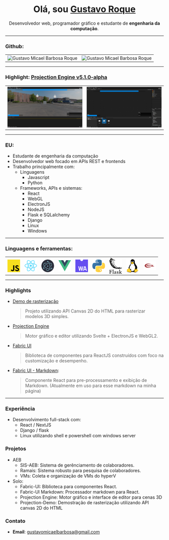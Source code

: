 <h1 align = "center">Olá, sou <a href="https://facobackup-profile.vercel.app/">Gustavo Roque</a></h1>
<p align = "center">
  Desenvolvedor web, programador gráfico e estudante de <b>engenharia da computação</b>.
</p>

---

### Github:

<table>
<tr>
<td>
<img height="100%" alt="Gustavo Micael Barbosa Roque" src="https://github-readme-stats.vercel.app/api/top-langs/?username=FacoBackup&layout=compact&theme=material-palenight&langs_count=12" />
</td>
<td>
<img height="100%" alt="Gustavo Micael Barbosa Roque" src="https://github-readme-stats.vercel.app/api?username=FacoBackup&show_icons=true&title_color=fff&icon_color=79ff97&text_color=9f9f9f&bg_color=151515" />
</td>
</tr>
</table>

--- 
### Highlight: [Projection Engine v5.1.0-alpha](https://github.com/projection-engine/editor/releases/tag/v5.1.0-alpha)
<table>
    <tr>
        <th>
           <img src="https://raw.githubusercontent.com/projection-engine/.github/main/v2.4.0-alpha/v4.0.0/v5.1.0/v5.1.0-sample1.png"/> 
        </th>
        <th>
           <img src="https://raw.githubusercontent.com/projection-engine/.github/main/v2.4.0-alpha/v4.0.0/v5.1.0/v5.1.0-sample2.png.png"/> 
        </th>
    </tr>
</table>

---

### EU:
- Estudante de engenharia da computação
- Desenvolvedor web focado em APIs REST e frontends  
- Trabalho principalmente com:
  - Linguagens
    - Javascript 
    - Python
  - Frameworks, APIs e sistemas:
    - React
    - WebGL
    - ElectronJS
    - NodeJS
    - Flask e SQLalchemy
    - Django
    - Linux
    - Windows

--- 

### Linguagens e ferramentas:

<table>
 <td>
    <img align="center" alt="Javascript" width="40px" src="https://github.com/facobackup/facobackup/blob/main/js.png?raw=true"/>
  </td>
  <td>
    <img align="center" alt="React" width="40px" src="https://github.com/facobackup/facobackup/blob/main/react.png?raw=true"/>
  </td>
  <td>
    <img align="center" alt="Electron" width="40px" src="https://github.com/facobackup/facobackup/blob/main/electron.png?raw=true"/>
  </td>
  <td>
    <img align="center" alt="Vue" width="40px" src="https://github.com/facobackup/facobackup/blob/main/vue.png?raw=true"/>
  </td>

  <td>
    <img align="center" alt="Webassembly" width="40px" src="https://github.com/facobackup/facobackup/blob/main/wasm.png?raw=true"/>
  </td>
 
  <td>
    <img align="center" alt="Python" width="40px" src="https://github.com/facobackup/facobackup/blob/main/py.png?raw=true"/>
  </td>
  <td>
    <img align="center" alt="Flask" width="40px" src="https://github.com/facobackup/facobackup/blob/main/flask.png?raw=true"/>
  </td>
  <td>
    <img align="center" alt="Linux" width="40px" src="https://github.com/facobackup/facobackup/blob/main/linux.png?raw=true"/>
  </td>

  <td>
    <img align="center" alt="WebGL" width="40px" src="https://github.com/facobackup/facobackup/blob/main/webgl.png?raw=true"/>
  </td>
</table>

--- 

### Highlights

- [Demo de rasterização](https://engine-demo.vercel.app/)
  > Projeto utilizando API Canvas 2D do HTML para rasterizar modelos 3D simples.
- [Projection Engine](https://github.com/projection-engine)
  > Motor gráfico e editor utilizando Svelte + ElectronJS e WebGL2.
- [Fabric UI](https://github.com/fabric-ui/core)
  > Biblioteca de componentes para ReactJS construídos com foco na customização e desempenho.
- [Fabric UI - Markdown](https://github.com/fabric-ui/markdown):
  > Componente React para pre-processamento e exibição de Markdown. (Atualmente em uso para esse markdown na minha página)
  
---

### Experiência 
- Desenvolvimento full-stack com:
  - React / NextJS
  - Django / flask
  - Linux utilizando shell e powershell com windows server
  
### Projetos
- AEB
  - SIS-AEB: Sistema de gerênciamento de colaboradores.
  - Ramais: Sistema robusto para pesquisa de colaboradores.
  - VMs: Coleta e organização de VMs do hyperV
- Solo:
  - Fabric-UI: Biblioteca para componentes React.
  - Fabric-UI Markdown: Processador markdown para React.
  - Projection Engine: Motor gráfico e interface de editor para cenas 3D
  - Projection-Demo: Demostração de rasterização utilizando API canvas 2D do HTML
  
### Contato
- **Email**: gustavomicaelbarbosa@gmail.com
